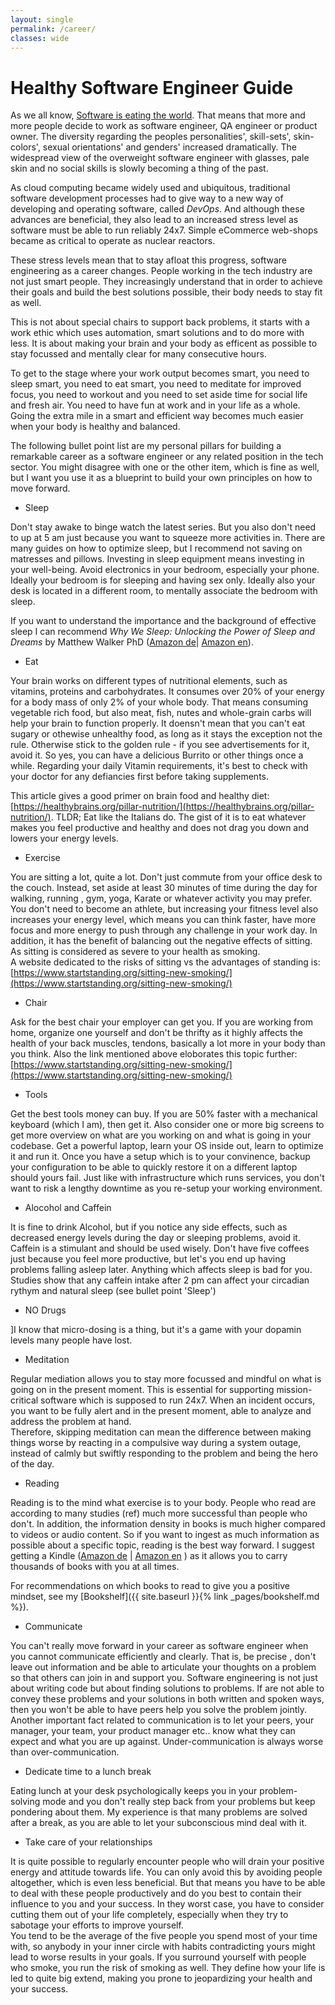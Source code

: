 ```yaml
---
layout: single
permalink: /career/
classes: wide
---
```


# Healthy Software Engineer Guide
As we all know, [Software is eating the world](https://a16z.com/2011/08/20/why-software-is-eating-the-world/). That means that more and more people decide
to work as software engineer, QA engineer or product owner. The diversity regarding the peoples personalities', skill-sets', skin-colors', sexual orientations' and genders' increased dramatically.
The widespread view of the overweight software engineer with glasses, pale skin and no social skills is slowly becoming a thing of the past.

As cloud computing became widely used and ubiquitous, traditional software development processes had to give way to a new way of developing and operating software, called _DevOps_. 
And although these advances are beneficial, they also lead to an increased stress level as software must be able to run reliably 24x7. Simple eCommerce web-shops became as critical 
to operate as nuclear reactors. 
  
These stress levels mean that to stay afloat this progress, software engineering as a career changes. People working in the tech industry are not just smart people.
They increasingly understand that in order to achieve their goals and build the best solutions possible, their body needs to stay fit as well.

This is not about special chairs to support back problems, it starts with a work ethic which uses automation, smart solutions and 
to do more with less. It is about making your brain and your body as efficent as possible to stay focussed and mentally clear for many consecutive hours.

To get to the stage where your work output becomes smart, you need to sleep smart, you need to eat smart, you need to meditate for improved focus, 
you need to workout and you need to set aside time for social life and fresh air. You need to have fun at work and in your life as a whole. 
Going the extra mile in a smart and efficient way becomes much easier when your body is healthy and balanced. 

The following bullet point list are my personal pillars for building a remarkable career as a software engineer or any related position in the tech sector. You might disagree with one or the other
item, which is fine as well, but I want you use it as a blueprint to build your own principles on how to move forward. 

* Sleep 

Don't stay awake to binge watch the latest series. But you also don't need to up at 5 am just because you want to squeeze more activities in. There are many guides 
on how to optimize sleep, but I recommend not saving on matresses and pillows. Investing in sleep equipment means investing in your well-being. Avoid electronics in your bedroom, especially your phone.
Ideally your bedroom is for sleeping and having sex only. Ideally also your desk is located in a different room, to mentally associate the bedroom with sleep.

If you want to understand the importance and the background of effective sleep I can recommend _Why We Sleep: Unlocking the Power of Sleep and Dreams_ by Matthew Walker PhD
([Amazon de](https://amzn.to/38FNK0O )| [Amazon en](https://amzn.to/34Oga82)).

* Eat

Your brain works on different types of nutritional elements, such as vitamins, proteins and carbohydrates. It consumes over 20% of your energy for a body mass of only 2% of your whole body. That means
consuming vegetable rich food, but also meat, fish, nutes and whole-grain carbs will help your brain to function properly. It doensn't mean that you can't eat sugary or othewise unhealthy food, as long
as it stays the exception not the rule. Otherwise stick to the golden rule - if you see advertisements for it, avoid it. So yes, you can have a delicious Burrito or other things once a while. Regarding
your daily Vitamin requirements, it's best to check with your doctor for any defiancies first before taking supplements. 

This article gives a good primer on brain food and healthy diet: [https://healthybrains.org/pillar-nutrition/](https://healthybrains.org/pillar-nutrition/). TLDR; Eat like the Italians do. 
The gist of it is to eat whatever makes you feel productive and healthy and does not drag you down and lowers your energy levels. 

* Exercise

You are sitting a lot, quite a lot. Don't just commute from your office desk to the couch. Instead, set aside at least 30 minutes of time during the day for walking, running
, gym, yoga, Karate or whatever activity you may prefer. You don't need to become an athlete, but increasing your fitness level also increases your energy
level, which means you can think faster, have more focus and more energy to push through any challenge in your work day. In addition, it has the 
benefit of balancing out the negative effects of sitting. As sitting is considered as severe to your health as smoking.  
A website dedicated to the risks of sitting vs the advantages of standing is: [https://www.startstanding.org/sitting-new-smoking/](https://www.startstanding.org/sitting-new-smoking/)

* Chair

Ask for the best chair your employer can get you. If you are working from home, organize one yourself and don't be thrifty as it highly affects the health of your back muscles, 
tendons, basically a lot more in your body than you think. Also the link mentioned above eloborates this topic further: [https://www.startstanding.org/sitting-new-smoking/](https://www.startstanding.org/sitting-new-smoking/)

* Tools

Get the best tools money can buy. If you are 50% faster with a mechanical keyboard (which I am), then get it. Also consider one or more big screens to get more overview
on what are you working on and what is going in your codebase. Get a powerful laptop, learn your OS inside out, learn to optimize it and run it. Once you have a setup
which is to your convinence, backup your configuration to be able to quickly restore it on a different laptop should yours fail. Just like with infrastructure which runs
services, you don't want to risk a lengthy downtime as you re-setup your working environment.  

* Alocohol and Caffein

It is fine to drink Alcohol, but if you notice any side effects, such as decreased energy levels during the day or sleeping problems, avoid it.
Caffein is a stimulant and should be used wisely. Don't have five coffees just because you feel more productive, but let's you end up having problems falling asleep later. Anything which 
affects sleep is bad for you. Studies show that any caffein intake after 2 pm can affect your circadian rythym and natural sleep (see bullet point 'Sleep')

* NO Drugs

]I know that micro-dosing is a thing, but it's a game with your dopamin levels many people have lost.

* Meditation

Regular mediation allows you to stay more focussed and mindful on what is going on in the present moment. This is essential for supporting mission-critical software which is supposed to run 24x7. 
When an incident occurs, you want to be fully alert and in the present moment, able to analyze and address the problem at hand.  
Therefore, skipping meditation can mean the difference between making things worse by reacting in a compulsive way during a system outage, instead of calmly but swiftly responding
to the problem and being the hero of the day.

* Reading

Reading is to the mind what exercise is to your body. People who read are according to many studies (ref) much more successful 
than people who don't. In addition, the information density in books is much higher compared to videos or audio content.
So if you want to ingest as much information as possible about a specific topic, reading is the best way forward. I suggest
getting a Kindle ([Amazon de](https://amzn.to/37RRkGe) \| [Amazon en](https://amzn.to/2WSKR7q) ) as it allows you to carry thousands of books with you at all times.

For recommendations on which books to read to give you a positive mindset, see my [Bookshelf]({{ site.baseurl }}{% link _pages/bookshelf.md %}). 

* Communicate

You can't really move forward in your career as software engineer when you cannot communicate efficiently and clearly. That is, be precise
, don't leave out information and be able to articulate your thoughts on a problem so that others can join in and support you.
Software engineering is not just about writing code but about finding solutions to problems. If are not able to convey these problems and your solutions in both written and spoken ways, 
then you won't be able to have peers help you solve the problem jointly. Another important fact related to communication is to let your peers, your manager, your team, your product manager etc..
know what they can expect and what you are up against. Under-communication is always worse than over-communication.    
    

* Dedicate time to a lunch break

Eating lunch at your desk psychologically keeps you in your problem-solving mode and you don't really step back from your problems but keep pondering about them. 
My experience is that many problems are solved after a break, as you are able to let your subconscious mind deal with it.    

* Take care of your relationships

It is quite possible to regularly encounter people who will drain your positive energy and attitude towards life. You can only
avoid this by avoiding people altogether, which is even less beneficial. But that means you have to be able to deal with these people
productively and do you best to contain their influence to you and your success. In they worst case, you have to consider cutting them
 out of your life completely, especially when they try to sabotage your efforts to improve yourself.  
You tend to be the average of the five people you spend most
of your time with, so anybody in your inner circle with habits contradicting yours might lead to worse results in your goals. If you surround
yourself with people who smoke, you run the risk of smoking as well. They define how your life is led to quite big extend, making you prone to 
jeopardizing your health and your success.